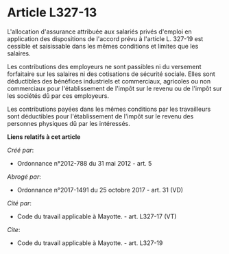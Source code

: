 # Article L327-13

L'allocation d'assurance attribuée aux salariés privés d'emploi en application des dispositions de l'accord prévu à l'article
L. 327-19 est cessible et saisissable dans les mêmes conditions et limites que les salaires. 

Les contributions des employeurs ne sont passibles ni du versement forfaitaire sur les salaires ni des cotisations de
sécurité sociale. Elles sont déductibles des bénéfices industriels et commerciaux, agricoles ou non commerciaux pour
l'établissement de l'impôt sur le revenu ou de l'impôt sur les sociétés dû par ces employeurs. 

Les contributions payées dans les mêmes conditions par les travailleurs sont déductibles pour l'établissement de l'impôt sur
le revenu des personnes physiques dû par les intéressés.

**Liens relatifs à cet article**

_Créé par_:

  - Ordonnance n°2012-788 du 31 mai 2012 - art. 5

_Abrogé par_:

  - Ordonnance n°2017-1491 du 25 octobre 2017 - art. 31 (VD)

_Cité par_:

  - Code du travail applicable à Mayotte. - art. L327-17 (VT)

_Cite_:

  - Code du travail applicable à Mayotte. - art. L327-19
